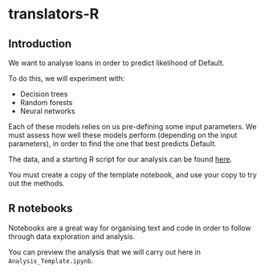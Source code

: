 # translators-R

## Introduction

We want to analyse loans in order to predict likelihood of Default.

To do this, we will experiment with:
* Decision trees
* Random forests
* Neural networks

Each of these models relies on us pre-defining some input parameters. 
We must assess how well these models perform (depending on the input parameters), in order to find the one that best predicts Default.

The data, and a starting R script for our analysis can be found <a href="https://rnotebook.io/anon/80453f415974fea3/tree#" target="_blank">here</a>. 

You must create a copy of the template notebook, and use your copy to try out the methods. 

## R notebooks

Notebooks are a great way for organising text and code in order to follow through data exploration and analysis.

You can preview the analysis that we will carry out here in `Analysis_Template.ipynb`.
